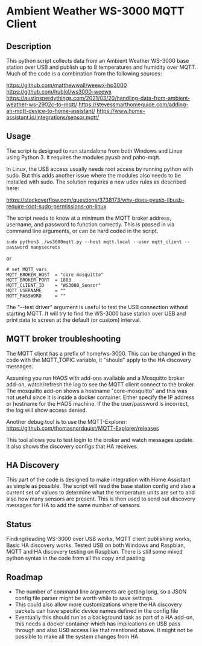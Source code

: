 # Ambient Weather WS-3000 MQTT Client

## Description

This python script collects data from an Ambient Weather WS-3000 base station over USB and publish up to 8 temperatures and humidity over MQTT. Much of the code is a combination from the following sources:

https://github.com/matthewwall/weewx-hp3000
https://github.com/hublol/ws3000-weewx
https://austinsnerdythings.com/2021/03/20/handling-data-from-ambient-weather-ws-2902c-to-mqtt/
https://stevessmarthomeguide.com/adding-an-mqtt-device-to-home-assistant/
https://www.home-assistant.io/integrations/sensor.mqtt/

## Usage

The script is designed to run standalone from both Windows and Linux using Python 3. It requires the modules pyusb and paho-mqtt.

In Linux, the USB access usually needs root access by running python with sudo. But this adds another issue where the modules also needs to be installed with sudo. The solution requires a new udev rules as described here:

https://stackoverflow.com/questions/3738173/why-does-pyusb-libusb-require-root-sudo-permissions-on-linux

The script needs to know at a minimum the MQTT broker address, username, and password to function correctly. This is passed in via command line arguments, or can be hard coded in the script.

    sudo python3 ./ws3000mqtt.py --host mqtt.local --user mqtt_client --password manysecrets

or

    # set MQTT vars
    MQTT_BROKER_HOST  = "core-mosquitto"
    MQTT_BROKER_PORT  = 1883
    MQTT_CLIENT_ID    = "WS3000_Sensor"
    MQTT_USERNAME     = ""
    MQTT_PASSWORD     = ""

The "--test driver" argument is useful to test the USB connection without starting MQTT. It will try to find the WS-3000 base station over USB and print data to screen at the default (or custom) interval.

## MQTT broker troubleshooting

The MQTT client has a prefix of home/ws-3000. This can be changed in the code with the MQTT_TOPIC variable, it "should" apply to the HA discovery messages.

Assuming you run HAOS with add-ons available and a Mosquitto broker add-on, watch/refresh the log to see the MQTT client connect to the broker. The mosquitto add-on shows a hostname "core-mosquitto" and this was not useful since it is inside a docker container. Either specify the IP address or hostname for the HAOS machine. If the the user/password is incorrect, the log will show access denied.

Another debug tool is to use the MQTT-Explorer: https://github.com/thomasnordquist/MQTT-Explorer/releases

This tool allows you to test login to the broker and watch messages update. It also shows the discovery configs that HA receives.

## HA Discovery

This part of the code is designed to make integration with Home Assistant as simple as possible. The script will read the base station config and also a current set of values to determine what the temperature units are set to and also how many sensors are present. This is then used to send out discovery messages for HA to add the same number of sensors.

## Status

Finding/reading WS-3000 over USB works, MQTT client publishing works, Basic HA discovery works. Tested USB on both Windows and Raspbian, MQTT and HA discovery testing on Raspbian.
There is still some mixed python syntax in the code from all the copy and pasting 

## Roadmap

- The number of command line arguments are getting long, so a JSON config file parser might be worth while to save settings.
- This could also allow more customizations where the HA discovery packets can have specific device names defined in the config file
- Eventually this should run as a background task as part of a HA add-on, this needs a docker container which has implications on USB pass through and also USB access like that mentioned above. It might not be possible to make all the system changes from HA.